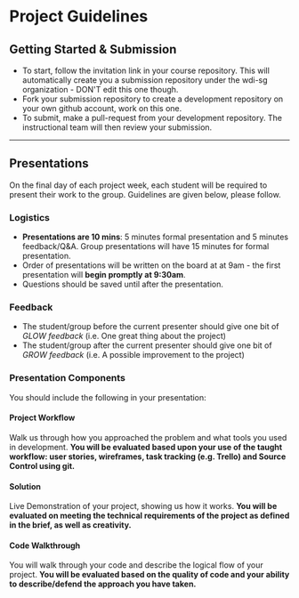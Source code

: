 # Project Guidelines

## Getting Started & Submission
* To start, follow the invitation link in your course repository. This will automatically create you a submission repository under the wdi-sg organization - DON'T edit this one though.
* Fork your submission repository to create a development repository on your own github account, work on this one.
* To submit, make a pull-request from your development repository. The instructional team will then review your submission.

---

## Presentations
On the final day of each project week, each student will be required to present their work to the group. Guidelines are given below, please follow.

### Logistics
* **Presentations are 10 mins**: 5 minutes formal presentation and 5 minutes feedback/Q&A. Group presentations will have 15 minutes for formal presentation.
* Order of presentations will be written on the board at at 9am - the first presentation will **begin promptly at 9:30am**.
* Questions should be saved until after the presentation.

### Feedback
* The student/group before the current presenter should give one bit of _GLOW feedback_ (i.e. One great thing about the project)
* The student/group after the current presenter should give one bit of _GROW feedback_ (i.e. A possible improvement to the project)

### Presentation Components
You should include the following in your presentation:

#### Project Workflow
Walk us through how you approached the problem and what tools you used in development.
**You will be evaluated based upon your use of the taught workflow: user stories, wireframes, task tracking (e.g. Trello) and Source Control using git.**

#### Solution
Live Demonstration of your project, showing us how it works.
**You will be evaluated on meeting the technical requirements of the project as defined in the brief, as well as creativity.**

#### Code Walkthrough
You will walk through your code and describe the logical flow of your project.
**You will be evaluated based on the quality of code and your ability to describe/defend the approach you have taken.**
